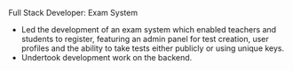 Full Stack Developer: Exam System 	
-	Led the development of an exam system which enabled teachers and students to register, featuring an admin panel for test creation, user profiles and the ability to take tests either publicly or using unique keys. 
-	Undertook development work on the backend. 

